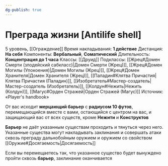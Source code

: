 ```yaml
---
dg-publish: true
---
```

# Преграда жизни [Antilife shell]
5 уровень, [[Ограждение]]
Время накладывания: **1 действие**
Дистанция: **На себя**
Компоненты: **Вербальный**, **Соматический**
Длительность: **Концентрация до 1 часа**
Классы: [[Друид]]
Подклассы: [[Жрец#Домен Смерти (злодейский сабкласс)|Домен Смерти (Жрец)]], [[Жрец#Домен Могилы (Упокоения)|Домен Могилы (Жрец)]], [[Жрец#Домен Хранителя|Домен Хранителя (Жрец)]], [[Паладин#Клятва Причастия|Клятва Причастия (Паладин)]], [[Изобретатель#Мастер-создатель|Мастер-создатель (Изобретатель)]], [[Колдун#Нежить|Нежить (Колдун)]], [[Магус#Орден Стражей|Орден Стражей (Магус)]]
Источник: «Player's handbook»

От вас исходит **мерцающий барьер** с **радиусом 10 футов**, перемещающийся вместе с вами, остающийся с центром на вас, и защищающий вас от всех существ, кроме **Нежити** и **Конструктов**

**Барьер** не даёт указанным существам проходить и тянуться через него. Указанные существа могут накладывать заклинания и совершать атаки сквозь преграду дальнобойным оружием и оружием со свойством [[Оружие#Досягаемость|Досягаемость]]

Если вы перемещаетесь так, что указанное существо будет вынуждено пройти сквозь **барьер**, заклинание оканчивается